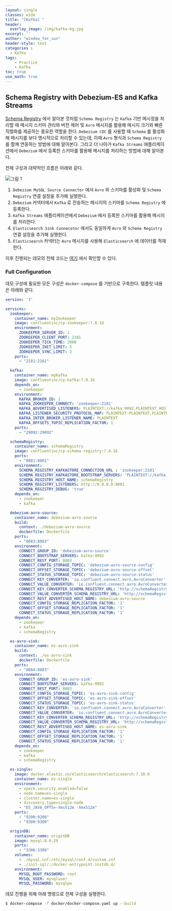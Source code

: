 ```yaml
--- 
layout: single
classes: wide
title: "[Kafka] "
header:
  overlay_image: /img/kafka-bg.jpg
excerpt: ''
author: "window_for_sun"
header-style: text
categories :
  - Kafka
tags:
    - Practice
    - Kafka
toc: true
use_math: true
---  
```


## Schema Registry with Debezium-ES and Kafka Streams
[Schema Registry](https://windowforsun.github.io/blog/tags/#schema-registry)
에서 알아본 것처럼 `Schema Registry` 는 `Kafka` 기반 메시징을 처리할 때 메시지 스키마 관리와 버전 제어 및 
`Avro` 메시지를 활용해 메시지 크기와 빠른 직렬화를 제공하는 중요한 역할을 한다. 
`Debezium CDC` 를 사용할 때 `Schema` 를 활성화해 메시지를 보다 명시적으로 처리할 수 있는데, 
이때 `Avro` 형식과 `Schema Registry` 를 함께 연동하는 방법에 대해 알아본다. 
그리고 더 나아가 `Kafka Streams` 애플리케이션에서 `Debezium` 에서 등록한 스키마를 활용해 메시지를 처리하는 방법에 대해 알아본다. 

전체 구성과 대략적인 흐름은 아래와 같다.  

![그림 1]({{site.baseurl}}/img/kafka/kafka-schema-registry-kafka-streams-debezium-es-1.drawio.png)


1. `Debezium MySQL Source Connector` 에서 `Avro` 와 스키마를 활성화 및 `Schema Registry` 연결 설정을 추가해 실행한다. 
2. `Debezium` 커넥터에서 `Kafka` 로 전송하는 메시지의 스키마를 `Schema Registry` 에 등록한다. 
3. `Kafka Streams` 애플리케이션에서 `Debezium` 에서 등록한 스키마를 활용해 메시지를 처리한다. 
4. `Elasticsearch Sink Connecotor` 에서도 동일하게 `Avro` 와 `Schema Registry` 연결 설정을 추가해 실행한다. 
5. `Elasticsearch` 커넥터는 `Avro` 메시지를 사용해 `Elasticsearch` 에 데이터를 적재한다.  

이후 진행되는 데모의 전체 코드는 [여기]()
에서 확인할 수 있다.  

### Full Configuration
데모 구성에 필요한 모든 구성은 `docker-compose` 를 기반으로 구축한다. 
템플릿 내용은 아래와 같다.  

```yaml
version: '3'

services:
  zookeeper:
    container_name: myZookeeper
    image: confluentinc/cp-zookeeper:7.0.16
    environment:
      ZOOKEEPER_SERVER_ID: 1
      ZOOKEEPER_CLIENT_PORT: 2181
      ZOOKEEPER_TICK_TIME: 2000
      ZOOKEEPER_INIT_LIMIT: 5
      ZOOKEEPER_SYNC_LIMIT: 2
    ports:
      - "2181:2181"

  kafka:
    container_name: myKafka
    image: confluentinc/cp-kafka:7.0.16
    depends_on:
      - zookeeper
    environment:
      KAFKA_BROKER_ID: 1
      KAFKA_ZOOKEEPER_CONNECT: 'zookeeper:2181'
      KAFKA_ADVERTISED_LISTENERS: PLAINTEXT://kafka:9092,PLAINTEXT_HOST://localhost:29092
      KAFKA_LISTENER_SECURITY_PROTOCOL_MAP: PLAINTEXT:PLAINTEXT,PLAINTEXT_HOST:PLAINTEXT
      KAFKA_INTER_BROKER_LISTENER_NAME: PLAINTEXT
      KAFKA_OFFSETS_TOPIC_REPLICATION_FACTOR: 1
    ports:
      - "29092:29092"

  schemaRegistry:
    container_name: schemaRegistry
    image: confluentinc/cp-schema-registry:7.0.16
    ports:
      - "8081:8081"
    environment:
      SCHEMA_REGISTRY_KAFKASTORE_CONNECTION_URL : 'zookeeper:2181'
      SCHEMA_REGISTRY_KAFKASTORE_BOOTSTRAP_SERVERS: 'PLAINTEXT://kafka:9092'
      SCHEMA_REGISTRY_HOST_NAME: schemaRegistry
      SCHEMA_REGISTRY_LISTENERS: http://0.0.0.0:8081
      SCHEMA_REGISTRY_DEBUG: 'true'
    depends_on:
      - zookeeper
      - kafka

  debezium-avro-source:
    container_name: debezium-avro-source
    build:
      context: ./debezium-avro-source
      dockerfile: Dockerfile
    ports:
      - "8083:8083"
    environment:
      CONNECT_GROUP_ID: 'debezium-avro-source'
      CONNECT_BOOTSTRAP_SERVERS: kafka:9092
      CONNECT_REST_PORT: 8083
      CONNECT_CONFIG_STORAGE_TOPIC: 'debezium-avro-source-config'
      CONNECT_OFFSET_STORAGE_TOPIC: 'debezium-avro-source-offset'
      CONNECT_STATUS_STORAGE_TOPIC: 'debezium-avro-source-status'
      CONNECT_KEY_CONVERTER: 'io.confluent.connect.avro.AvroConverter'
      CONNECT_VALUE_CONVERTER: 'io.confluent.connect.avro.AvroConverter'
      CONNECT_KEY_CONVERTER_SCHEMA_REGISTRY_URL: 'http://schemaRegistry:8081'
      CONNECT_VALUE_CONVERTER_SCHEMA_REGISTRY_URL: 'http://schemaRegistry:8081'
      CONNECT_REST_ADVERTISED_HOST_NAME: debezium-avro-source
      CONNECT_CONFIG_STORAGE_REPLICATION_FACTOR: '1'
      CONNECT_OFFSET_STORAGE_REPLICATION_FACTOR: '1'
      CONNECT_STATUS_STORAGE_REPLICATION_FACTOR: '1'
    depends_on:
      - zookeeper
      - kafka
      - schemaRegistry

  es-avro-sink:
    container_name: es-avro-sink
    build:
      context: ./es-avro-sink
      dockerfile: Dockerfile
    ports:
      - "8084:8083"
    environment:
      CONNECT_GROUP_ID: 'es-avro-sink'
      CONNECT_BOOTSTRAP_SERVERS: kafka:9092
      CONNECT_REST_PORT: 8083
      CONNECT_CONFIG_STORAGE_TOPIC: 'es-avro-sink-config'
      CONNECT_OFFSET_STORAGE_TOPIC: 'es-avro-sink-offset'
      CONNECT_STATUS_STORAGE_TOPIC: 'es-avro-sink-status'
      CONNECT_KEY_CONVERTER: 'io.confluent.connect.avro.AvroConverter'
      CONNECT_VALUE_CONVERTER: 'io.confluent.connect.avro.AvroConverter'
      CONNECT_KEY_CONVERTER_SCHEMA_REGISTRY_URL: 'http://schemaRegistry:8081'
      CONNECT_VALUE_CONVERTER_SCHEMA_REGISTRY_URL: 'http://schemaRegistry:8081'
      CONNECT_REST_ADVERTISED_HOST_NAME: es-avro-sink
      CONNECT_CONFIG_STORAGE_REPLICATION_FACTOR: '1'
      CONNECT_OFFSET_STORAGE_REPLICATION_FACTOR: '1'
      CONNECT_STATUS_STORAGE_REPLICATION_FACTOR: '1'
    depends_on:
      - zookeeper
      - kafka
      - schemaRegistry

  es-single:
    image: docker.elastic.co/elasticsearch/elasticsearch:7.10.0
    container_name: es-single
    environment:
      - xpack.security.enabled=false
      - node.name=es-single
      - cluster.name=es-single
      - discovery.type=single-node
      - "ES_JAVA_OPTS=-Xms512m -Xmx512m"
    ports:
      - "9200:9200"
      - "9300:9300"

  originDB:
    container_name: originDB
    image: mysql:8.0.29
    ports:
      - "3306:3306"
    volumes:
      - ./mysql.cnf:/etc/mysql/conf.d/custom.cnf
      - ./init-sql/:/docker-entrypoint-initdb.d/
    environment:
      MYSQL_ROOT_PASSWORD: root
      MYSQL_USER: mysqluser
      MYSQL_PASSWORD: mysqlpw
```  

데모 진행을 위해 아래 명령으로 전체 구성을 실행한다.  

```bash
$ docker-compose -f docker/docker-compose.yaml up --build
```  
